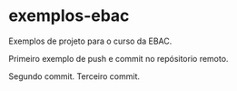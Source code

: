 # exemplos-ebac
Exemplos de projeto para o curso da EBAC.

Primeiro exemplo de push e commit no repósitorio remoto.

Segundo commit.
Terceiro commit.